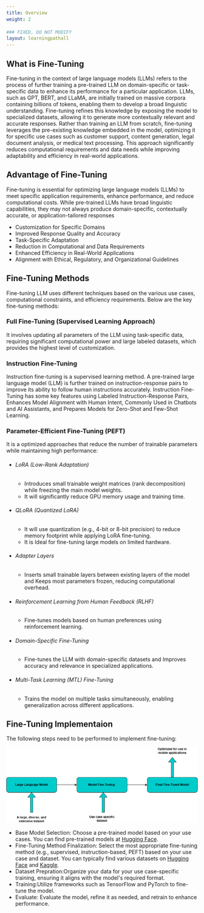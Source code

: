 ```yaml
---
title: Overview
weight: 2

### FIXED, DO NOT MODIFY
layout: learningpathall
---
```


## What is Fine-Tuning
Fine-tuning in the context of large language models (LLMs) refers to the process of further training a pre-trained LLM on domain-specific or task-specific data to enhance its performance for a particular application. LLMs, such as GPT, BERT, and LLaMA, are initially trained on massive corpora containing billions of tokens, enabling them to develop a broad linguistic understanding. Fine-tuning refines this knowledge by exposing the model to specialized datasets, allowing it to generate more contextually relevant and accurate responses. Rather than training an LLM from scratch, fine-tuning leverages the pre-existing knowledge embedded in the model, optimizing it for specific use cases such as customer support, content generation, legal document analysis, or medical text processing. This approach significantly reduces computational requirements and data needs while improving adaptability and efficiency in real-world applications. 

## Advantage of Fine-Tuning
Fine-tuning is essential for optimizing large language models (LLMs) to meet specific application requirements, enhance performance, and reduce computational costs. While pre-trained LLMs have broad linguistic capabilities, they may not always produce domain-specific, contextually accurate, or application-tailored responses
- Customization for Specific Domains
- Improved Response Quality and Accuracy
- Task-Specific Adaptation
- Reduction in Computational and Data Requirements
- Enhanced Efficiency in Real-World Applications
- Alignment with Ethical, Regulatory, and Organizational Guidelines

## Fine-Tuning Methods
Fine-tuning LLM uses different techniques based on the various use cases, computational constraints, and efficiency requirements. Below are the key fine-tuning methods:

### Full Fine-Tuning (Supervised Learning Approach)
It involves updating all parameters of the LLM using task-specific data, requiring significant computational power and large labeled datasets, which provides the highest level of customization.

### Instruction Fine-Tuning
Instruction fine-tuning is a supervised learning method. A pre-trained large language model (LLM) is further trained on instruction-response pairs to improve its ability to follow human instructions accurately. Instruction Fine-Tuning has some key features using Labeled Instruction-Response Pairs, Enhances Model Alignment with Human Intent, Commonly Used in Chatbots and AI Assistants, and Prepares Models for Zero-Shot and Few-Shot Learning.

### Parameter-Efficient Fine-Tuning (PEFT)
It is a optimized approaches that reduce the number of trainable parameters while maintaining high performance:

- ###### LoRA (Low-Rank Adaptation)
    - Introduces small trainable weight matrices (rank decomposition) while freezing the main model weights.
    - It will significantly reduce GPU memory usage and training time.

- ###### QLoRA (Quantized LoRA)
    - It will use quantization (e.g., 4-bit or 8-bit precision) to reduce memory footprint while applying LoRA fine-tuning.
    - It is Ideal for fine-tuning large models on limited hardware.

- ###### Adapter Layers
    - Inserts small trainable layers between existing layers of the model and Keeps most parameters frozen, reducing computational overhead.

- ###### Reinforcement Learning from Human Feedback (RLHF)
    - Fine-tunes models based on human preferences using reinforcement learning.

- ###### Domain-Specific Fine-Tuning
    - Fine-tunes the LLM with domain-specific datasets and Improves accuracy and relevance in specialized applications.

- ###### Multi-Task Learning (MTL) Fine-Tuning
    - Trains the model on multiple tasks simultaneously, enabling generalization across different applications.



## Fine-Tuning Implementaion 
The following steps need to be performed to implement fine-tuning:


![example image alt-text#center](1.png "Figure 1. Fine-Tuning Implementaion")

-   Base Model Selection: Choose a pre-trained model based on your use cases. You can find pre-trained models at [Hugging Face](https://huggingface.co/).
-   Fine-Tuning Method Finalization: Select the most appropriate fine-tuning method (e.g., supervised, instruction-based, PEFT) based on your use case and dataset. You can typically find various datasets on [Hugging Face](https://huggingface.co/datasets) and [Kaggle](https://www.kaggle.com/datasets).
-   Dataset Prepration:Organize your data for your use case-specific training, ensuring it aligns with the model's required format.
-   Training:Utilize frameworks such as TensorFlow and PyTorch to fine-tune the model.
-   Evaluate: Evaluate the model, refine it as needed, and retrain to enhance performance.